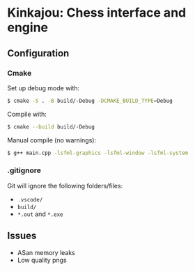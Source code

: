 # Kinkajou: Chess interface and engine

## Configuration

### Cmake

Set up debug mode with:
~~~bash
$ cmake -S . -B build/-Debug -DCMAKE_BUILD_TYPE=Debug
~~~

Compile with:
~~~bash
$ cmake --build build/-Debug
~~~

Manual compile (no warnings):
~~~bash
$ g++ main.cpp -lsfml-graphics -lsfml-window -lsfml-system
~~~

### .gitignore

Git will ignore the following folders/files:
- `.vscode/`
- `build/`
- `*.out` and `*.exe`

## Issues
- ASan memory leaks
- Low quality pngs